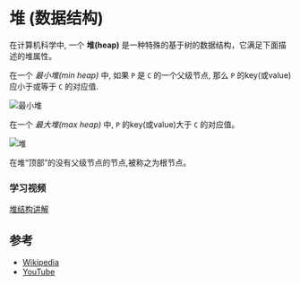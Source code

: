 # 堆 (数据结构)

在计算机科学中, 一个 **堆(heap)** 是一种特殊的基于树的数据结构，它满足下面描述的堆属性。

在一个 *最小堆(min heap)* 中, 如果 `P` 是 `C` 的一个父级节点, 那么 `P`  的key(或value)应小于或等于 `C` 的对应值.

![最小堆](https://upload.wikimedia.org/wikipedia/commons/6/69/Min-heap.png)

在一个  *最大堆(max heap)* 中,  `P` 的key(或value)大于 `C` 的对应值。

![堆](https://upload.wikimedia.org/wikipedia/commons/3/38/Max-Heap.svg)

在堆“顶部”的没有父级节点的节点,被称之为根节点。

### 学习视频

[堆结构讲解](https://www.youtube.com/watch?v=j-DqQcNPGbE)

## 参考

- [Wikipedia](https://en.wikipedia.org/wiki/Heap_(data_structure))
- [YouTube](https://www.youtube.com/watch?v=t0Cq6tVNRBA&index=5&t=0s&list=PLLXdhg_r2hKA7DPDsunoDZ-Z769jWn4R8)

